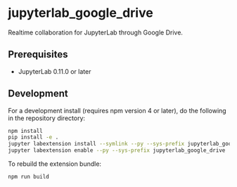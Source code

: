 # jupyterlab_google_drive 

Realtime collaboration for JupyterLab through Google Drive.


## Prerequisites

* JupyterLab 0.11.0 or later

## Development

For a development install (requires npm version 4 or later), do the following in the repository directory:

```bash
npm install
pip install -e .
jupyter labextension install --symlink --py --sys-prefix jupyterlab_google_drive
jupyter labextension enable --py --sys-prefix jupyterlab_google_drive
```

To rebuild the extension bundle:

```bash
npm run build
```
